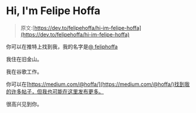 # Hi, I'm Felipe Hoffa

> 原文:[https://dev.to/felipehoffa/hi-im-felipe-hoffa](https://dev.to/felipehoffa/hi-im-felipe-hoffa)

你可以在推特上找到我，我的名字是[@ feliphoffa](https://twitter.com/felipehoffa)

我住在旧金山。

我在谷歌工作。

你可以在[https://medium.com/@hoffa/](https://medium.com/@hoffa/)找到我的许多帖子，但我也可能在这里发布更多。

很高兴见到你。